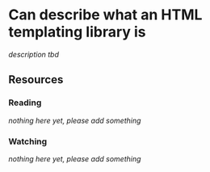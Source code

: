 # Can describe what an HTML templating library is

_description tbd_

## Resources

### Reading

_nothing here yet, please add something_

### Watching

_nothing here yet, please add something_
